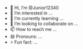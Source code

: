 - 👋 Hi, I’m @Junior12340
- 👀 I’m interested in ...
- 🌱 I’m currently learning ...
- 💞️ I’m looking to collaborate on ...
- 📫 How to reach me ...
- 😄 Pronouns: ...
- ⚡ Fun fact: ...

<!---
Junior12340/Junior12340 is a ✨ special ✨ repository because its `README.md` (this file) appears on your GitHub profile.
You can click the Preview link to take a look at your changes.
--->
